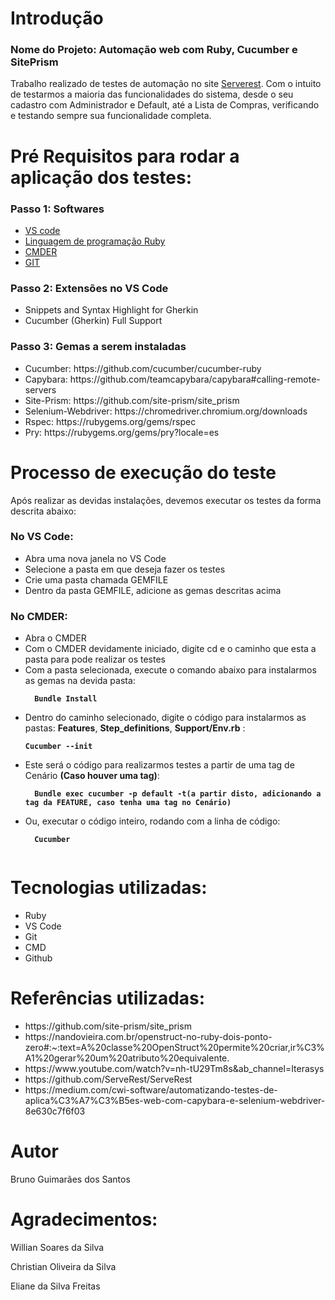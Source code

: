 # Introdução
### Nome do Projeto: Automação web com Ruby, Cucumber e SitePrism
<p>
Trabalho realizado de testes de automação no site <a href="https://front.serverest.dev/login">Serverest</a>.
Com o intuito de testarmos a maioria das funcionalidades do sistema, desde o seu cadastro com Administrador e Default, até a Lista de Compras, verificando e testando sempre sua funcionalidade completa.
</p>

# Pré Requisitos para rodar a aplicação dos testes:
### Passo 1: Softwares
<ul>
  <li><a href="https://code.visualstudio.com/"> VS code</a> </li>
  <li><a href="http://rubyinstaller.org/downloads/"> Linguagem de programação Ruby</a>  </li>
  <li><a href="https://cmder.app/"> CMDER</a> </li>
  <li><a href="https://git-scm.com/"> GIT</a> </li>
</ul>

### Passo 2: Extensões no VS Code
<ul>
  <li>Snippets and Syntax Highlight for Gherkin </li>
  <li>Cucumber (Gherkin) Full Support</li>
</ul>

### Passo 3: Gemas a serem instaladas
<ul>
  <li>Cucumber: https://github.com/cucumber/cucumber-ruby</li>
  <li>Capybara: https://github.com/teamcapybara/capybara#calling-remote-servers</li>
  <li>Site-Prism: https://github.com/site-prism/site_prism</li>
  <li>Selenium-Webdriver: https://chromedriver.chromium.org/downloads</li>
  <li>Rspec: https://rubygems.org/gems/rspec</li>
  <li>Pry: https://rubygems.org/gems/pry?locale=es</li>
</ul>

# Processo de execução do teste
<p>Após realizar as devidas instalações, devemos executar os testes da forma descrita abaixo:</p>

### No VS Code:
<ul>
  <li>Abra uma nova janela no VS Code</li>
  <li>Selecione a pasta em que deseja fazer os testes</li>
  <li>Crie uma pasta chamada GEMFILE</li>
  <li>Dentro da pasta GEMFILE, adicione as gemas descritas acima</li>
</ul>

### No CMDER:
<ul>
  <li>Abra o CMDER</li>
  <li>Com o CMDER devidamente iniciado, digite cd e o caminho que esta a pasta para pode realizar os testes</li>
  <li>Com a pasta selecionada, execute o comando abaixo para instalarmos as gemas na devida pasta:</li>
  <strong> 
  <code>
  Bundle Install
  </code>
  </strong>
  <li>Dentro do caminho selecionado, digite o código para instalarmos as pastas: <strong>Features</strong>, <strong>Step_definitions</strong>, <strong>Support/Env.rb</strong> :</li>
  <code>
<strong>Cucumber --init</strong>
  </code>
  <li>Este será o código para realizarmos testes a partir de uma tag de Cenário <strong>(Caso houver uma tag)</strong>:</li>
  <strong> 
  <code>
  Bundle exec cucumber -p default -t(a partir disto, adicionando a tag da FEATURE, caso tenha uma tag no Cenário) 
  </code>
  </strong>
  <li>Ou, executar o código inteiro, rodando com a linha de código:</li>
  <strong>
  <code>
  Cucumber
  </code>
  </strong>
</ul>

# Tecnologias utilizadas:
<ul>
  <li>Ruby</li>
  <li>VS Code</li>
  <li>Git</li>
  <li>CMD</li>
  <li>Github</li>
</ul>

# Referências utilizadas:
<ul>
  <li>https://github.com/site-prism/site_prism</li>
  <li>https://nandovieira.com.br/openstruct-no-ruby-dois-ponto-zero#:~:text=A%20classe%20OpenStruct%20permite%20criar,ir%C3%A1%20gerar%20um%20atributo%20equivalente.</li>
  <li>https://www.youtube.com/watch?v=nh-tU29Tm8s&ab_channel=Iterasys</li>
  <li>https://github.com/ServeRest/ServeRest</li>
  <li>https://medium.com/cwi-software/automatizando-testes-de-aplica%C3%A7%C3%B5es-web-com-capybara-e-selenium-webdriver-8e630c7f6f03</li>
</ul>

# Autor
<p>Bruno Guimarães dos Santos</p>

# Agradecimentos:
<p>Willian Soares da Silva</p>
<p>Christian Oliveira da Silva</p>
<p>Eliane da Silva Freitas</p>